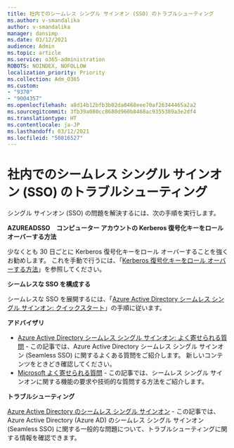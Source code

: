 ```yaml
---
title: 社内でのシームレス シングル サインオン (SSO) のトラブルシューティング
ms.author: v-smandalika
author: v-smandalika
manager: dansimp
ms.date: 03/12/2021
audience: Admin
ms.topic: article
ms.service: o365-administration
ROBOTS: NOINDEX, NOFOLLOW
localization_priority: Priority
ms.collection: Adm_O365
ms.custom:
- "9370"
- "9004357"
ms.openlocfilehash: a8d14b12bfb3b02da0468eee70af26344465a2a2
ms.sourcegitcommit: 3fb39a080cc8680d960b8468ac9355389a3e2df4
ms.translationtype: HT
ms.contentlocale: ja-JP
ms.lasthandoff: 03/12/2021
ms.locfileid: "50816527"
---
```

# <a name="troubleshoot-seamless-single-sign-on-sso-for-on-premises"></a>社内でのシームレス シングル サインオン (SSO) のトラブルシューティング

シングル サインオン (SSO) の問題を解決するには、次の手順を実行します。

**AZUREADSSO　コンピューター アカウントの Kerberos 復号化キーをロール オーバーする方法**

少なくとも 30 日ごとに Kerberos 復号化キーをロール オーバーすることを強くお勧めします。 これを手動で行うには、「[Kerberos 復号化キーをロール オーバーする方法](https://docs.microsoft.com/azure/active-directory/hybrid/how-to-connect-sso-faq#)」を参照してください。

**シームレスな SSO を構成する**

シームレスな SSO を展開するには、「[Azure Active Directory シームレス シングル サインオン: クイックスタート](https://docs.microsoft.com/azure/active-directory/hybrid/how-to-connect-sso-quick-start#step-5-roll-over-keys)」の手順に従います。

**アドバイザリ**

- [Azure Active Directory シームレス シングル サインオン: よく寄せられる質問](https://docs.microsoft.com/azure/active-directory/hybrid/how-to-connect-sso-faq) - この記事では、Azure Active Directory シームレス シングル サインオン (Seamless SSO) に関するよくある質問をご紹介します。 新しいコンテンツをときどき確認してください。
- [Microsoft よく寄せられる質問](https://docs.microsoft.com/answers/topics/azure-ad-single-sign-on.html) - この記事では、シームレス シングル サインオンに関する機能の要求や技術的な質問する方法をご紹介します。

**トラブルシューティング**

[Azure Active Directory のシームレス シングル サインオン](https://docs.microsoft.com/azure/active-directory/hybrid/tshoot-connect-sso) - この記事では、Azure Active Directory (Azure AD) のシームレス シングル サインオン (Seamless SSO) に関する一般的な問題について、トラブルシューティングに関する情報を確認できます。







